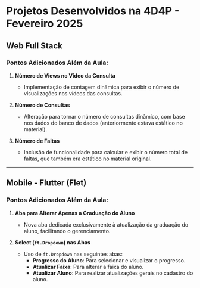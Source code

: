 # Projetos Desenvolvidos na 4D4P - Fevereiro 2025

## Web Full Stack
### Pontos Adicionados Além da Aula:
1. **Número de Views no Vídeo da Consulta**  
   - Implementação de contagem dinâmica para exibir o número de visualizações nos vídeos das consultas.

2. **Número de Consultas**  
   - Alteração para tornar o número de consultas dinâmico, com base nos dados do banco de dados (anteriormente estava estático no material).

3. **Número de Faltas**  
   - Inclusão de funcionalidade para calcular e exibir o número total de faltas, que também era estático no material original.

---

## Mobile - Flutter (Flet)
### Pontos Adicionados Além da Aula:
1. **Aba para Alterar Apenas a Graduação do Aluno**  
   - Nova aba dedicada exclusivamente à atualização da graduação do aluno, facilitando o gerenciamento.

2. **Select (`ft.Dropdown`) nas Abas**  
   - Uso de `ft.Dropdown` nas seguintes abas:
     - **Progresso do Aluno**: Para selecionar e visualizar o progresso.
     - **Atualizar Faixa**: Para alterar a faixa do aluno.
     - **Atualizar Aluno**: Para realizar atualizações gerais no cadastro do aluno.


